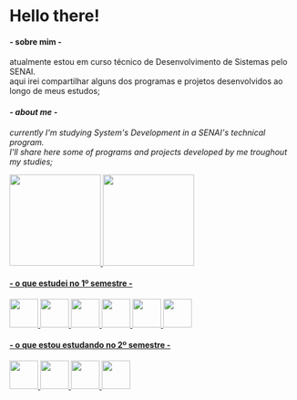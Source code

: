 # Hello there!

<h4>- sobre mim -</h4>
atualmente estou em curso técnico de Desenvolvimento de Sistemas pelo SENAI.<br>
aqui irei compartilhar alguns dos programas e projetos desenvolvidos ao longo
de meus estudos;

<i><h4>- about me - </h4>
currently I'm studying System's Development in a SENAI's technical program.<br>
I'll share here some of programs and projects developed by me troughout my studies;</i>



<div>
<a href="https://github.com/o-Drive">
<img height="160em" src="https://github-readme-stats.vercel.app/api?username=o-Drive&amp;show_icons=true&amp;theme=gotham&amp;include_all_commits=true&amp;count_private=true">
<img height="160em" src="https://github-readme-stats.vercel.app/api/top-langs/?username=o-Drive&amp;layout=compact&amp;langs_count=7&amp;theme=gotham">
</div>
  
<h4>- o que estudei no 1º semestre -</h4>
<div>
<img src="https://cdn.jsdelivr.net/gh/devicons/devicon/icons/python/python-original-wordmark.svg" height=50px width=50px/>
<img src="https://cdn.jsdelivr.net/gh/devicons/devicon/icons/html5/html5-plain-wordmark.svg" height=50px width=50px/>
<img src="https://cdn.jsdelivr.net/gh/devicons/devicon/icons/css3/css3-plain-wordmark.svg" height=50px width=50px/>
<img src="https://cdn.jsdelivr.net/gh/devicons/devicon/icons/bootstrap/bootstrap-plain.svg" height=50px width=50px/>   
<img src="https://cdn.jsdelivr.net/gh/devicons/devicon/icons/figma/figma-original.svg" height=50px width=50px/>
<img src="https://cdn.jsdelivr.net/gh/devicons/devicon/icons/sqlite/sqlite-original.svg" height=50px width=50px/>
  </div>

<h4>- o que estou estudando no 2º semestre -</h4>
<div>
<img src="https://cdn.jsdelivr.net/gh/devicons/devicon/icons/java/java-original.svg" height=50px width=50px/>
<img src="https://cdn.jsdelivr.net/gh/devicons/devicon/icons/javascript/javascript-plain.svg" height=50px width=50px/>
<img src="https://cdn.jsdelivr.net/gh/devicons/devicon/icons/git/git-original.svg" height=50px width=50px/>
<img src="https://cdn.jsdelivr.net/gh/devicons/devicon/icons/react/react-original.svg" height=50px width=50px/>
  </div>
